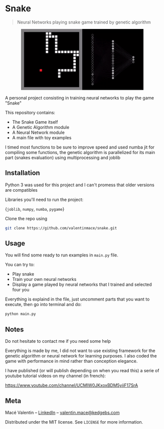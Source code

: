 # Snake
>Neural Networks playing snake game trained by genetic algorithm

<p align="center">
  <img src="./animation.gif">
</p>

A personal project consisting in training neural networks to play the game "Snake"

This repository contains:
- The Snake Game itself
- A Genetic Algorithm module
- A Neural Network module
- A main file with toy examples

I timed most functions to be sure to improve speed and used numba jit for compiling some functions, the genetic algorithm is parallelized for its main part (snakes evaluation) using multiprocessing and joblib


## Installation

Python 3 was used for this project and I can't promess that older versions are compatibles

Libraries you'll need to run the project:

{``joblib``, ``numpy``, ``numba``, ``pygame``}

Clone the repo using

```sh
git clone https://github.com/valentinmace/snake.git
```

## Usage

You will find some ready to run examples in ``main.py`` file.

You can try to:
- Play snake
- Train your own neural networks
- Display a game played by neural networks that I trained and selected four you

Everything is explaind in the file, just uncomment parts that you want to execute, then go into terminal and do:
```sh
python main.py
```

## Notes

Do not hesitate to contact me if you need some help

Everything is made by me, I did not want to use existing framework for the genetic algorithm or neural network for learning purposes. I also coded the game with performance in mind rather than conception elegance.

I have published (or will publish depending on when you read this) a serie of youtube tutorial videos on my channel (in french):

https://www.youtube.com/channel/UCMIW0JKxoxBDM5yiiF17SrA

## Meta

Macé Valentin – [LinkedIn](https://www.linkedin.com/in/valentin-mac%C3%A9-310683165/) – valentin.mace@kedgebs.com

Distributed under the MIT license. See ``LICENSE`` for more information.
